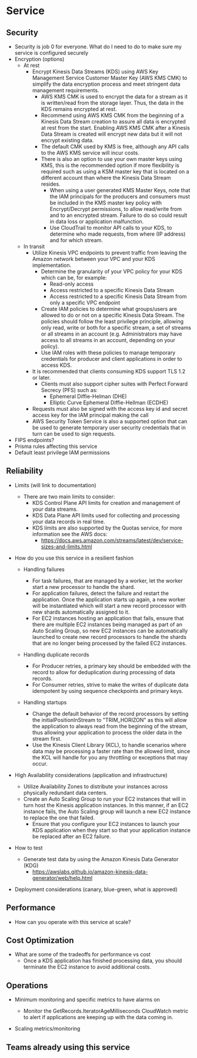 # Service

## Security

- Security is job 0 for everyone. What do I need to do to make sure my service is configured securely
- Encryption (options)
  - At rest
    - Encrypt Kinesis Data Streams (KDS) using AWS Key Management Service Customer Master Key (AWS KMS CMK) to simplify the data encryption process and meet stringent data management requirements.
      - AWS KMS CMK is used to encrypt the data for a stream as it is written/read from the storage layer. Thus, the data in the KDS remains encrypted at rest.
      - Recommend using AWS KMS CMK from the beginning of a Kinesis Data Stream creation to assure all data is encrypted at rest from the start. Enabling AWS KMS CMK after a Kinesis Data Stream is created will encrypt new data but it will not encrypt existing data.
      - The default CMK used by KMS is free, although any API calls to the AWS KMS service will incur costs.
      - There is also an option to use your own master keys using KMS, this is the recommended option if more flexibility is required such as using a KSM master key that is located on a different account than where the Kinesis Data Stream resides.
        - When using a user generated KMS Master Keys, note that the IAM principals for the producers and consumers must be included in the KMS master key policy with Encrypt/Decrypt permissions, to allow read/write from and to an encrypted stream. Failure to do so could result in data loss or application malfunction.
        - Use CloudTrail to monitor API calls to your KDS, to determine who made requests, from where (IP address) and for which stream.
  - In transit
    - Utilize Kinesis VPC endpoints to prevent traffic from leaving the Amazon network between your VPC and your KDS implementation.
      - Determine the granularity of your VPC policy for your KDS which can be, for example:
        - Read-only access
        - Access restricted to a specific Kinesis Data Stream
        - Access restricted to a specific Kinesis Data Stream from only a specific VPC endpoint
      - Create IAM policies to determine what groups/users are allowed to do or not on a specific Kinesis Data Stream. The policies should follow the least privilege principle, allowing only read, write or both for a specific stream, a set of streams or all streams in an account (e.g. Administrators may have access to all streams in an account, depending on your policy).
      - Use IAM roles with these policies to manage temporary credentials for producer and client applications in order to access KDS.
    - It is recommended that clients consuming KDS support TLS 1.2 or later.
      - Clients must also support cipher suites with Perfect Forward Secrecy (PFS) such as:
        - Ephemeral Diffie-Helman (DHE)
        - Elliptic Curve Ephemeral Diffie-Hellman (ECDHE)
    - Requests must also be signed with the access key id and secret access key for the IAM principal making the call
    - AWS Security Token Service is also a supported option that can be used to generate temporary user security credentials that in turn can be used to sign requests.
- FIPS endpoints?
- Prisma rules affecting this service
- Default least privilege IAM permissions

## Reliability

- Limits (will link to documentation)
  - There are two main limits to consider:  
    - KDS Control Plane API limits for creation and management of your data streams.
    - KDS Data Plane API limits used for collecting and processing your data records in real time.
    - KDS limits are also supported by the Quotas service, for more information see the AWS docs:
      - <https://docs.aws.amazon.com/streams/latest/dev/service-sizes-and-limits.html>

- How do you use this service in a resilient fashion
  
  - Handling failures
    - For task failures, that are managed by a worker, let the worker start a new processor to handle the shard.
    - For application failures, detect the failure and restart the application. Once the application starts up again, a new worker will be instantiated which will start a new record processor with new shards automatically assigned to it.
    - For EC2 instances hosting an application that fails, ensure that there are multiple EC2 instances being managed as part of an Auto Scaling Group, so new EC2 instances can be automatically launched to create new record processors to handle the shards that are no longer being processed by the failed EC2 instances.
  
  - Handling duplicate records
    - For Producer retries, a primary key should be embedded with the record to allow for deduplication during processing of data records.
    - For Consumer retries, strive to make the writes of duplicate data idempotent by using sequence checkpoints and primary keys.
  
  - Handling startups
    - Change the default behavior of the record processors by setting the initialPositionInStream to "TRIM_HORIZON" as this will allow the application to always read from the beginning of the stream, thus allowing your application to process the older data in the stream first.
    - Use the Kinesis Client Library (KCL), to handle scenarios where data may be processing a faster rate than the allowed limit, since the KCL will handle for you any throttling or exceptions that may occur.

- High Availability considerations (application and infrastructure)
  - Utilize Availability Zones to distribute your instances across physically redundant data centers.
  - Create an Auto Scaling Group to run your EC2 instances that will in turn host the Kinesis application instances. In this manner, if an EC2 instance fails, the Auto Scaling group will launch a new EC2 instance to replace the one that failed.
    - Ensure that you configure your EC2 instances to launch your KDS application when they start so that your application instance be replaced after an EC2 failure.
  
- How to test
  - Generate test data by using the Amazon Kinesis Data Generator (KDG)
    - <https://awslabs.github.io/amazon-kinesis-data-generator/web/help.html>
- Deployment considerations (canary, blue-green, what is approved)

## Performance

- How can you operate with this service at scale?

## Cost Optimization
- What are some of the tradeoffs for performance vs cost
  - Once a KDS application has finished processing data, you should terminate the EC2 instance to avoid additional costs.

## Operations
- Minimum monitoring and specific metrics to have alarms on
  - Monitor the GetRecords.IteratorAgeMilliseconds CloudWatch metric to alert if applications are keeping up with the data coming in.
  
- Scaling metrics/monitoring

## Teams already using this service